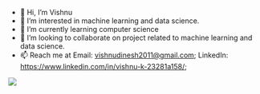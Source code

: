 - 👋 Hi, I’m Vishnu
- 👀 I’m interested in machine learning and data science.
- 🌱 I’m currently learning computer science
- 💞️ I’m looking to collaborate on project related to machine learning and data science.
- 📫 Reach me at Email: vishnudinesh2011@gmail.com; LinkedIn: https://www.linkedin.com/in/vishnu-k-23281a158/;

<img src="https://github-readme-stats.vercel.app/api?username=kv-95&&show_icons=true&title_color=ff0000&icon_color=bb2acf&text_color=daf7dc&bg_color=151515">

<!---
kv-95/kv-95 is a ✨ special ✨ repository because its `README.md` (this file) appears on your GitHub profile.
You can click the Preview link to take a look at your changes.
--->
